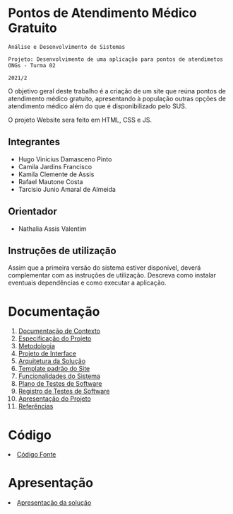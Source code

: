 # Pontos de Atendimento Médico Gratuito

`Análise e Desenvolvimento de Sistemas`

`Projeto: Desenvolvimento de uma aplicação para pontos de atendimetos ONGs - Turma 02`

`2021/2`

O objetivo geral deste trabalho é a criação de um site que reúna pontos de atendimento médico gratuito, apresentando à população outras opções de atendimento médico além do que é disponibilizado pelo SUS.

O projeto Website sera feito em HTML, CSS e JS.

## Integrantes

* Hugo Vinicius Damasceno Pinto
* Camila Jardins Francisco
* Kamila Clemente de Assis
* Rafael Mautone Costa
* Tarcisio Junio Amaral de Almeida

## Orientador

* Nathalia Assis Valentim

## Instruções de utilização

Assim que a primeira versão do sistema estiver disponível, deverá complementar com as instruções de utilização. Descreva como instalar eventuais dependências e como executar a aplicação.

# Documentação

<ol>
<li><a href="docs/01-Documentação de Contexto.md"> Documentação de Contexto</a></li>
<li><a href="docs/02-Especificação do Projeto.md"> Especificação do Projeto</a></li>
<li><a href="docs/03-Metodologia.md"> Metodologia</a></li>
<li><a href="docs/04-Projeto de Interface.md"> Projeto de Interface</a></li>
<li><a href="docs/05-Arquitetura da Solução.md"> Arquitetura da Solução</a></li>
<li><a href="docs/06-Template padrão do Site.pdf"> Template padrão do Site</a></li>
<li><a href="docs/07-Funcionalidades do Sistema.pdf"> Funcionalidades do Sistema</a></li>
<li><a href="docs/08-Plano de Testes de Software.pdf"> Plano de Testes de Software</a></li>
<li><a href="docs/09-Registro de Testes de Software.md"> Registro de Testes de Software</a></li>
<li><a href="docs/10-Apresentação do Projeto.md"> Apresentação do Projeto</a></li>
<li><a href="docs/11-Referências.md"> Referências</a></li>
</ol>

# Código

<li><a href="src/README.md"> Código Fonte</a></li>

# Apresentação

<li><a href="presentation/README.md"> Apresentação da solução</a></li>
